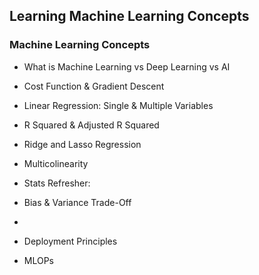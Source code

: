 ## Learning Machine Learning Concepts

### Machine Learning Concepts
- What is Machine Learning vs Deep Learning vs AI
- Cost Function & Gradient Descent
- Linear Regression: Single & Multiple Variables
- R Squared & Adjusted R Squared
- Ridge and Lasso Regression
- Multicolinearity
- Stats Refresher:
- Bias & Variance Trade-Off
- 

- Deployment Principles
- MLOPs

